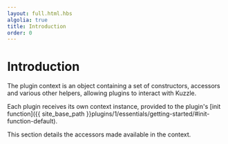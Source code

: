 ```yaml
---
layout: full.html.hbs
algolia: true
title: Introduction
order: 0
---
```



# Introduction

The plugin context is an object containing a set of constructors, accessors and various other helpers, allowing plugins to interact with Kuzzle.

Each plugin receives its own context instance, provided to the plugin's [init function]({{ site_base_path }}plugins/1/essentials/getting-started/#init-function-default).

This section details the accessors made available in the context.
